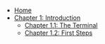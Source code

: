 * [Home](/)
* [Chapter 1: Introduction](Book/Chapter1/0.md)
	* [Chapter 1.1: The Terminal](Book/Chapter1/1.md)
	* [Chapter 1.2: First Steps](Book/Chapter1/2.md)